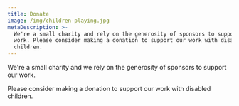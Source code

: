 ```yaml
---
title: Donate
image: /img/children-playing.jpg
metaDescription: >-
  We're a small charity and rely on the generosity of sponsors to support our
  work. Please consider making a donation to support our work with disabled
  children.
---
```

We're a small charity and we rely on the generosity of sponsors to support our work.

Please consider making a donation to support our work with disabled children.
